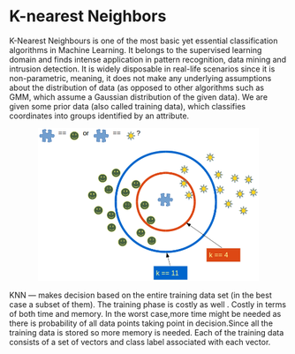 # K-nearest Neighbors
K-Nearest Neighbours is one of the most basic yet essential classification algorithms in Machine Learning. It belongs to the supervised learning domain and finds intense application in pattern recognition, data mining and intrusion detection.
It is widely disposable in real-life scenarios since it is non-parametric, meaning, it does not make any underlying assumptions about the distribution of data (as opposed to other algorithms such as GMM, which assume a Gaussian distribution of the given data).
We are given some prior data (also called training data), which classifies coordinates into groups identified by an attribute.

<p align="center">
    <img src="knn2.png" width="400">
</p>
KNN — makes decision based on the entire training data set (in the best case a subset of them). The training phase is costly as well . Costly in terms of both time and memory. In the worst case,more time might be needed as there is probability of all data points taking point in decision.Since all the training data is stored so more memory is needed. Each of the training data consists of a set of vectors and class label associated with each vector.
